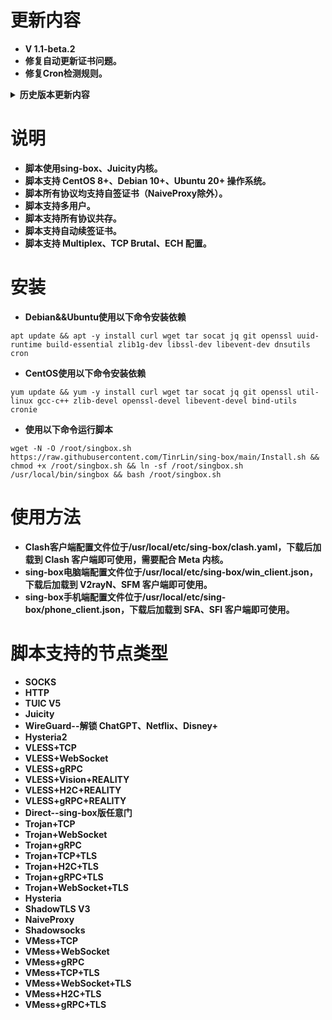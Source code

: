 # **更新内容**
- **V 1.1-beta.2**
- **修复自动更新证书问题。**
- **修复Cron检测规则。**

<details>
   <summary><b>历史版本更新内容</b></summary>

- **V 1.1-beta.1** 
- **添加 Multiplex (多路复用)、TCP Brutal (拥塞控制算法)、ECH (TLS 扩展)配置；若要启用 Multiplex、TCP Brutal，请使用1.7.0以上的 sing-box 内核，请在服务端自行安装 TCP Brutal。**
- **添加对 Juicity 节点链接生成的支持。**
- **添加对 HTTP 协议的支持。**
- **其它优化与修复。**

- **V 1.0** 
- **添加 WireGuard 解锁 YouTube 选项。**
- **添加节点管理选项，支持删除任意节点的配置，包括服务端与客户端配置文件。**
- **删除节点配置仅支持Version：1.0及之后的版本。**
- **其它优化与修复。**  
</details>

# **说明**
- **脚本使用sing-box、Juicity内核。**
- **脚本支持 CentOS 8+、Debian 10+、Ubuntu 20+ 操作系统。**
- **脚本所有协议均支持自签证书（NaiveProxy除外）。**
- **脚本支持多用户。**
- **脚本支持所有协议共存。**
- **脚本支持自动续签证书。**
- **脚本支持 Multiplex、TCP Brutal、ECH 配置。**

# **安装**
- **Debian&&Ubuntu使用以下命令安装依赖**
```
apt update && apt -y install curl wget tar socat jq git openssl uuid-runtime build-essential zlib1g-dev libssl-dev libevent-dev dnsutils cron
```
- **CentOS使用以下命令安装依赖**
```
yum update && yum -y install curl wget tar socat jq git openssl util-linux gcc-c++ zlib-devel openssl-devel libevent-devel bind-utils cronie
```
- **使用以下命令运行脚本**
```
wget -N -O /root/singbox.sh https://raw.githubusercontent.com/TinrLin/sing-box/main/Install.sh && chmod +x /root/singbox.sh && ln -sf /root/singbox.sh /usr/local/bin/singbox && bash /root/singbox.sh
```

# **使用方法**
- **Clash客户端配置文件位于/usr/local/etc/sing-box/clash.yaml，下载后加载到 Clash 客户端即可使用，需要配合 Meta 内核。**
- **sing-box电脑端配置文件位于/usr/local/etc/sing-box/win_client.json，下载后加载到 V2rayN、SFM 客户端即可使用。**
- **sing-box手机端配置文件位于/usr/local/etc/sing-box/phone_client.json，下载后加载到 SFA、SFI 客户端即可使用。**

# **脚本支持的节点类型**
- **SOCKS**
- **HTTP**
- **TUIC V5**
- **Juicity**
- **WireGuard--解锁 ChatGPT、Netflix、Disney+**
- **Hysteria2**
- **VLESS+TCP**
- **VLESS+WebSocket**
- **VLESS+gRPC**
- **VLESS+Vision+REALITY**
- **VLESS+H2C+REALITY**
- **VLESS+gRPC+REALITY**
- **Direct--sing-box版任意门**
- **Trojan+TCP**
- **Trojan+WebSocket**
- **Trojan+gRPC**
- **Trojan+TCP+TLS**
- **Trojan+H2C+TLS**
- **Trojan+gRPC+TLS**
- **Trojan+WebSocket+TLS**
- **Hysteria**
- **ShadowTLS V3**
- **NaiveProxy**
- **Shadowsocks**
- **VMess+TCP**
- **VMess+WebSocket**
- **VMess+gRPC**   
- **VMess+TCP+TLS**
- **VMess+WebSocket+TLS** 
- **VMess+H2C+TLS**
- **VMess+gRPC+TLS** 
